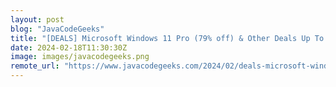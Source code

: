 ```yaml
---
layout: post
blog: "JavaCodeGeeks"
title: "[DEALS] Microsoft Windows 11 Pro (79% off) & Other Deals Up To 98% Off – Offers End Soon!"
date: 2024-02-18T11:30:30Z
image: images/javacodegeeks.png
remote_url: "https://www.javacodegeeks.com/2024/02/deals-microsoft-windows-11-pro-79-off-other-deals-up-to-98-off-offers-end-soon-2.html"
---
```

